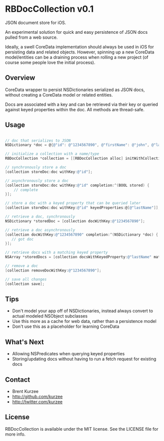 RBDocCollection v0.1
===============

JSON document store for iOS.

An experimental solution for quick and easy persistence of JSON docs pulled from a web source.

Ideally, a swell CoreData implementation should always be used in iOS for persisting data and related objects. However, spinning up a new CoreData model/entities can be a draining process when rolling a new project (of course some people love the initial process).

## Overview
CoreData wrapper to persist NSDictionaries serialized as JSON docs, without creating a CoreData model or related entities.

Docs are associated with a key and can be retrieved via their key or queried against keyed properties within the doc. All methods are thread-safe.

## Usage
``` objective-c

// doc that serializes to JSON
NSDictionary *doc = @{@"id": @"1234567890", @"firstName": @"john", @"lastName": @"luther"};

// initialize a collection with a name/type
RBDocCollection *collection = [[RBDocCollection alloc] initWithCollectionName:@"persons"];

// synchronously store a doc
[collection storeDoc:doc withKey:@"id"];

// asynchronously store a doc
[collection storeDoc:doc withKey:@"id" completion:^(BOOL stored) {
    // complete
}];

// store a doc with a keyed property that can be queried later
[collection storeDoc:doc withKey:@"id" keyedProperties:@[@"lastName"]];

// retrieve a doc, synchronously
NSDictionary *storedDoc = [collection docWithKey:@"1234567890"];

// retrieve a doc asynchronously
[collection docWithKey:@"1234567890" completion:^(NSDictionary *doc) {
   // got doc
}];

// retrieve docs with a matching keyed property
NSArray *storedDocs = [collection docsWithKeyedProperty:@"lastName" matching:@"luther"];

// remove a doc
[collection removeDocWithKey:@"1234567890"];

// save all changes
[collection save];
```
## Tips
- Don't model your app off of NSDictionaries, instead always convert to actual modeled NSObject subclasses
- Use this more as a cache for web data, rather than a persistence model
- Don't use this as a placeholder for learning CoreData

## What's Next
- Allowing NSPredicates when querying keyed properties
- Storing/updating docs without having to run a fetch request for existing docs

## Contact
- Brent Kurzee
- http://github.com/kurzee
- http://twitter.com/kurzee

## License
RBDocCollection is available under the MIT license. See the LICENSE file for more info.

